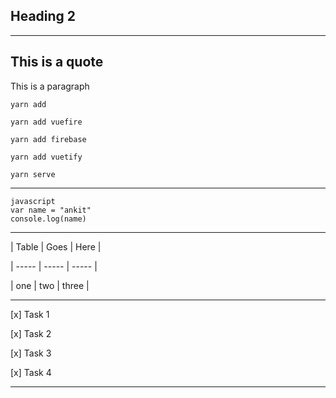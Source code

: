 <!-- Headings -->
## Heading 2
---

<!-- Blockquote -->
This is a quote
---

<!-- Inline Code Block -->
<p>This is a paragraph</p>


<!-- Github Markdown-->

<!-- Code Blocks -->
~~~ 
yarn add

yarn add vuefire

yarn add firebase

yarn add vuetify

yarn serve

~~~
---
~~~
javascript
var name = "ankit"
console.log(name)
~~~
---
<!-- Tables -->
| Table | Goes | Here |

| ----- | ----- | ----- | 

| one   | two   | three |

---

<!-- Task Lists -->
[x] Task 1

[x] Task 2

[x] Task 3

[x] Task 4

---
